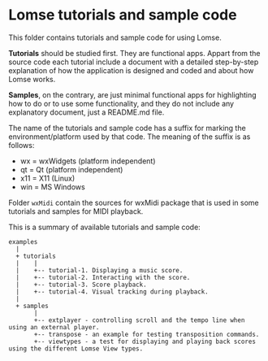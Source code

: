 # Lomse tutorials and sample code

This folder contains tutorials and sample code for using Lomse.

**Tutorials** should be studied first. They are functional apps. Appart from the source code each tutorial include a document with a detailed step-by-step explanation of how the application is designed and coded and about how Lomse works.

**Samples**, on the contrary, are just minimal functional apps for highlighting how to do or to use some functionality, and they do not include any explanatory document, just a README.md file.

The name of the tutorials and sample code has a suffix for marking the environment/platform used by that code. The meaning of the suffix is as follows:
* wx = wxWidgets (platform independent)
* qt = Qt (platform independent)
* x11 = X11 (Linux)
* win = MS Windows

Folder `wxMidi` contain the sources for wxMidi package that is used in some tutorials and samples for MIDI playback.

This is a summary of available tutorials and sample code:
```
examples
  |
  + tutorials
  |    |
  |    +-- tutorial-1. Displaying a music score. 
  |    +-- tutorial-2. Interacting with the score. 
  |    +-- tutorial-3. Score playback.
  |    +-- tutorial-4. Visual tracking during playback. 	
  |
  + samples
       |
       +-- extplayer - controlling scroll and the tempo line when using an external player.
       +-- transpose - an example for testing transposition commands.
       +-- viewtypes - a test for displaying and playing back scores using the different Lomse View types.
```


